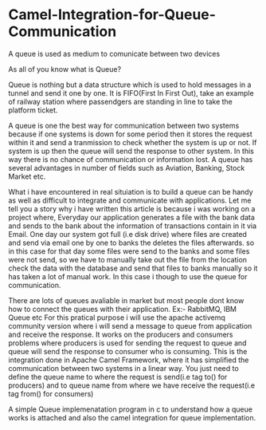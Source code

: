 # Camel-Integration-for-Queue-Communication
A queue is used as medium to comunicate between two devices

As all of you know what is Queue?

Queue is nothing but a data structure which is used to hold messages in a tunnel and send it one by one. It is FIFO(First In First Out), take an example of railway station where passendgers are standing in line to take the platform ticket.

A queue is one the best way for communication between two systems because if one systems is down for some period then it stores the request within it and send a tranmission to check whether the system is up or not. If system is up then the queue will send the response to other system. In this way there is no chance of communication or information lost.
A queue has several advantages in number of fields such as Aviation, Banking, Stock Market etc.

What i have encountered in real situiation is to build a queue can be handy as well as difficult to integrate and communicate with applications.
Let me tell you a story why i have written this article is because i was working on a project where, Everyday our application generates a file with the bank data and sends to the bank about the information of transactions contain in it via Email. One day our system got full (i.e disk drive) where files are created and send via email one by one to banks the deletes the files afterwards. so in this case for that day some files were send to the banks and some files were not send, so we have to manually take out the file from the location check the data with the database and send that files to banks manually so it has taken a lot of manual work. In this case i though to use the queue for communication. 

There are lots of queues avaliable in market but most people dont know how to connect the queues with their application. Ex:- RabbitMQ, IBM Queue etc
For this pratical purpose i will use the apache activemq community version where i will send a message to queue from application and receive the response. It works on the producers and consumers problems where producers is used for sending the request to queue and queue will send the response to consumer who is consuming.
This is the integration done in Apache Camel Framework, where it has simplified the communication between two systems in a linear way. You just need to define the queue name to where the request is send(i.e tag to() for producers) and to queue name from where we have receive the request(i.e tag from() for consumers)

A simple Queue implemenatation program in c to understand how a queue works is attached and also the camel integration for queue implementation.

